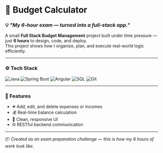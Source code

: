 # 🧮 Budget Calculator  
### 💡 *"My 6-hour exam — turned into a full-stack app."*

A small **Full Stack Budget Management** project built under time pressure — just **6 hours** to design, code, and deploy.  
This project shows how I organize, plan, and execute real-world logic efficiently.

---

### ⚙️ Tech Stack
![Java](https://img.shields.io/badge/Java-ED8B00?style=for-the-badge&logo=openjdk&logoColor=white)
![Spring Boot](https://img.shields.io/badge/Spring%20Boot-6DB33F?style=for-the-badge&logo=springboot&logoColor=white)
![Angular](https://img.shields.io/badge/Angular-DD0031?style=for-the-badge&logo=angular&logoColor=white)
![SQL](https://img.shields.io/badge/SQL-4479A1?style=for-the-badge&logo=postgresql&logoColor=white)
![Git](https://img.shields.io/badge/Git-F05032?style=for-the-badge&logo=git&logoColor=white)

---

### 🚀 Features
- ➕ Add, edit, and delete expenses or incomes  
- 💰 Real-time balance calculation  
- 🧾 Clean, responsive UI  
- 🌐 RESTful backend communication  

---

📦 *Created as an exam preparation challenge — this is how my 6 hours of work look like.*
